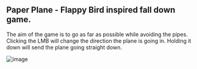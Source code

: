 ## Paper Plane - Flappy Bird inspired fall down game. 

The aim of the game is to go as far as possible while avoiding the pipes. Clicking the LMB will change the direction the plane is going in. 
Holding it down will send the plane going straight down.

![image](https://user-images.githubusercontent.com/22504724/169228996-0bb2bdb4-ee17-45d8-be01-7bd088275f15.png)
